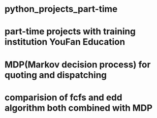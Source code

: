 # python_projects_part-time
# part-time projects with  training institution YouFan Education
# MDP(Markov decision process) for quoting and dispatching
# comparision of fcfs and edd algorithm both combined with MDP
